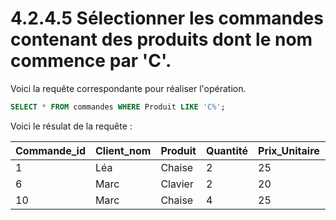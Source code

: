 # 4.2.4.5 Sélectionner les commandes contenant des produits dont le nom commence par 'C'.

Voici la requête correspondante pour réaliser l'opération.

```sql
SELECT * FROM commandes WHERE Produit LIKE 'C%';
```

Voici le résulat de la requête :

| Commande_id | Client_nom | Produit | Quantité | Prix_Unitaire | Date_commande | Ville_livraison | Catégorie_produit |
| ----------- | ---------- | ------- | -------- | ------------- | ------------- | --------------- | ----------------- |
| 1           | Léa        | Chaise  | 2        | 25            | 2023-04-12    | Paris           | Mobilier          |
| 6           | Marc       | Clavier | 2        | 20            | 2023-07-19    | Lyon            | Électronique      |
| 10          | Marc       | Chaise  | 4        | 25            | 2023-11-12    | Lyon            | Mobilier          |